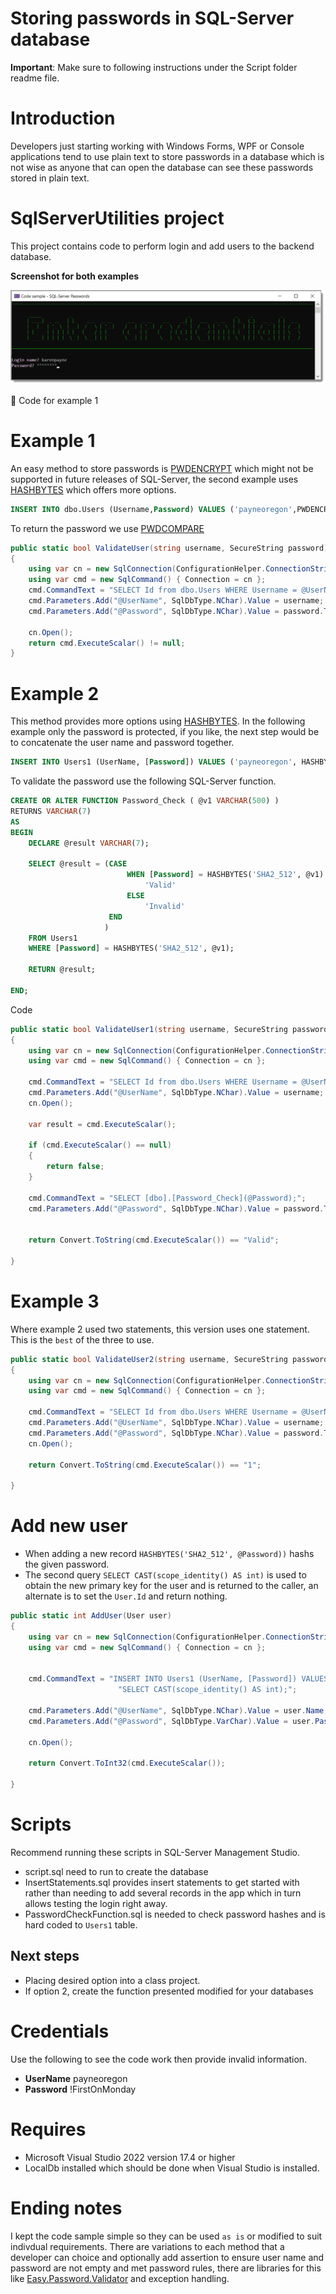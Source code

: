 ﻿# Storing passwords in SQL-Server database

**Important**: Make sure to following instructions under the Script folder readme file.

# Introduction

Developers just starting working with Windows Forms, WPF or Console applications tend to use plain text to store passwords in a database which is not wise as anyone that can open the database can see these passwords stored in plain text.

# SqlServerUtilities project

This project contains code to perform login and add users to the backend database.


**Screenshot for both examples**

![Login](assets/login.png)

:stop_sign: Code for example 1 

# Example 1
An easy method to store passwords is [PWDENCRYPT](https://learn.microsoft.com/en-us/sql/t-sql/functions/pwdencrypt-transact-sql?view=sql-server-ver16) which might not be supported in future releases of SQL-Server, the second example uses [HASHBYTES](https://learn.microsoft.com/en-us/sql/t-sql/functions/hashbytes-transact-sql?view=sql-server-ver16) which offers more options.

```sql
INSERT INTO dbo.Users (Username,Password) VALUES ('payneoregon',PWDENCRYPT('!FirstOnMonday'))
```

To return the password we use [PWDCOMPARE](https://learn.microsoft.com/en-us/sql/t-sql/functions/pwdcompare-transact-sql?view=sql-server-ver16)


```csharp
public static bool ValidateUser(string username, SecureString password)
{
    using var cn = new SqlConnection(ConfigurationHelper.ConnectionString());
    using var cmd = new SqlCommand() { Connection = cn };
    cmd.CommandText = "SELECT Id from dbo.Users WHERE Username = @UserName AND PWDCOMPARE(@Password,[Password]) = 1";
    cmd.Parameters.Add("@UserName", SqlDbType.NChar).Value = username;
    cmd.Parameters.Add("@Password", SqlDbType.NChar).Value = password.ToUnSecureString();

    cn.Open();
    return cmd.ExecuteScalar() != null;
}
```

# Example 2

This method provides more options using [HASHBYTES](https://learn.microsoft.com/en-us/sql/t-sql/functions/hashbytes-transact-sql?view=sql-server-ver16). In the following example only the password is protected, if you like, the next step would be to concatenate the user name and password together.

```sql
INSERT INTO Users1 (UserName, [Password]) VALUES ('payneoregon', HASHBYTES('SHA2_512', '!FirstOnMonday'));
```

To validate the password use the following SQL-Server function.

```sql
CREATE OR ALTER FUNCTION Password_Check ( @v1 VARCHAR(500) )
RETURNS VARCHAR(7)
AS
BEGIN
    DECLARE @result VARCHAR(7);

    SELECT @result = (CASE
                          WHEN [Password] = HASHBYTES('SHA2_512', @v1) THEN
                              'Valid'
                          ELSE
                              'Invalid'
                      END
                     )
    FROM Users1
    WHERE [Password] = HASHBYTES('SHA2_512', @v1);

    RETURN @result;

END;
```

Code

```csharp
public static bool ValidateUser1(string username, SecureString password)
{
    using var cn = new SqlConnection(ConfigurationHelper.ConnectionString());
    using var cmd = new SqlCommand() { Connection = cn };

    cmd.CommandText = "SELECT Id from dbo.Users WHERE Username = @UserName";
    cmd.Parameters.Add("@UserName", SqlDbType.NChar).Value = username;
    cn.Open();

    var result = cmd.ExecuteScalar();

    if (cmd.ExecuteScalar() == null)
    {
        return false;
    }

    cmd.CommandText = "SELECT [dbo].[Password_Check](@Password);";
    cmd.Parameters.Add("@Password", SqlDbType.NChar).Value = password.ToUnSecureString();


    return Convert.ToString(cmd.ExecuteScalar()) == "Valid";

}
```

# Example 3

Where example 2 used two statements, this version uses one statement. This is the `best` of the three to use.

```csharp
public static bool ValidateUser2(string username, SecureString password)
{
    using var cn = new SqlConnection(ConfigurationHelper.ConnectionString());
    using var cmd = new SqlCommand() { Connection = cn };

    cmd.CommandText = "SELECT Id from dbo.Users WHERE Username = @UserName  AND [dbo].[Password_Check](@Password) = 'Valid'";
    cmd.Parameters.Add("@UserName", SqlDbType.NChar).Value = username;
    cmd.Parameters.Add("@Password", SqlDbType.NChar).Value = password.ToUnSecureString();
    cn.Open();
        
    return Convert.ToString(cmd.ExecuteScalar()) == "1";

}
```

# Add new user

- When adding a new record `HASHBYTES('SHA2_512', @Password))` hashs the given password.
- The second query `SELECT CAST(scope_identity() AS int)` is used to obtain the new primary key for the user and is returned to the caller, an alternate is to set the `User.Id` and return nothing.

```csharp
public static int AddUser(User user)
{
    using var cn = new SqlConnection(ConfigurationHelper.ConnectionString());
    using var cmd = new SqlCommand() { Connection = cn };


    cmd.CommandText = "INSERT INTO Users1 (UserName, [Password]) VALUES (@UserName, HASHBYTES('SHA2_512', @Password));" +
                        "SELECT CAST(scope_identity() AS int);";

    cmd.Parameters.Add("@UserName", SqlDbType.NChar).Value = user.Name;
    cmd.Parameters.Add("@Password", SqlDbType.VarChar).Value = user.Password.ToUnSecureString();

    cn.Open();

    return Convert.ToInt32(cmd.ExecuteScalar());

}
```

# Scripts

Recommend running these scripts in SQL-Server Management Studio.

- script.sql need to run to create the database
- InsertStatements.sql provides insert statements to get started with rather than needing to add several records in the app which in turn allows testing the login right away.
- PasswordCheckFunction.sql is needed to check password hashes and is hard coded to `Users1` table.


## Next steps

- Placing desired option into a class project.
- If option 2, create the function presented modified for your databases


# Credentials

Use the following to see the code work then provide invalid information.

- **UserName** payneoregon
- **Password** !FirstOnMonday


# Requires

- Microsoft Visual Studio 2022 version 17.4 or higher
- LocalDb installed which should be done when Visual Studio is installed.


# Ending notes

I kept the code sample simple so they can be used `as is` or modified to suit indivdual requirements. There are variations to each method that a developer can choice and optionally add assertion to ensure user name and password are not empty and met password rules, there are libraries for this like [Easy.Password.Validator](https://www.nuget.org/packages/Easy.Password.Validator) and exception handling.

